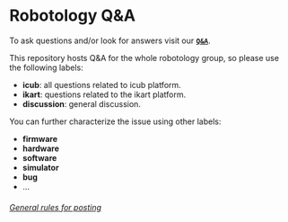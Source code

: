 # Robotology Q&A
To ask questions and/or look for answers visit our [**`Q&A`**](https://github.com/robotology/QA/issues?utf8=%E2%9C%93&q=is%3Aissue).

This repository hosts Q&A for the whole robotology group, so please use the following labels:

- **icub**: all questions related to icub platform.
- **ikart**: questions related to the ikart platform.
- **discussion**: general discussion.

You can further characterize the issue using other labels:
- **firmware**
- **hardware**
- **software**
- **simulator**
- **bug**
- ...

###### [General rules for posting](/.github/SUPPORT.md)
